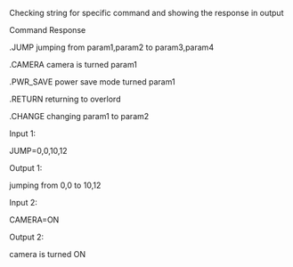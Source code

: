 Checking string for specific command and showing the response in output

Command           Response

.JUMP              jumping from param1,param2 to param3,param4

.CAMERA            camera is turned param1

.PWR_SAVE          power save mode turned param1

.RETURN	          returning to overlord

.CHANGE            changing param1 to param2

Input 1:

JUMP=0,0,10,12

Output 1:

jumping from 0,0 to 10,12

Input 2:

CAMERA=ON

Output 2:

camera is turned ON
